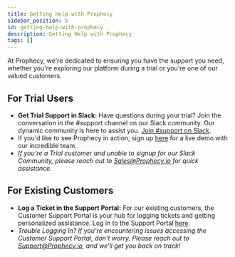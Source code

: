 ```yaml
---
title: Getting Help with Prophecy
sidebar_position: 5
id: getting-help-with-prophecy
description: Getting Help with Prophecy
tags: []
---
```


At Prophecy, we're dedicated to ensuring you have the support you need, whether you're exploring our platform during a trial or you're one of our valued customers.

## For Trial Users

- **Get Trial Support in Slack:** Have questions during your trial? Join the conversation in the #support channel on our Slack community. Our dynamic community is here to assist you. [Join #support on Slack](https://prophecy-io-support.slack.com/archives/C01P1PD7JJY).
- If you'd like to see Prophecy in action, sign up [here](https://www.prophecy.io/request-a-demo) for a live demo with our incredible team.
- _If you're a Trial customer and unable to signup for our Slack Community, please reach out to Sales@Prophecy.io for quick assistance._

## For Existing Customers

- **Log a Ticket in the Support Portal:** For our existing customers, the Customer Support Portal is your hub for logging tickets and getting personalized assistance. Log in to the Support Portal [here](https://prophecy.zendesk.com/).
- _Trouble Logging In? If you're encountering issues accessing the Customer Support Portal, don't worry. Please reach out to Support@Prophecy.io, and we'll get you back on track!_
